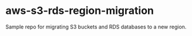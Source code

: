 # aws-s3-rds-region-migration
Sample repo for migrating S3 buckets and RDS databases to a new region.
